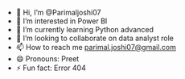 - 👋 Hi, I’m @Parimaljoshi07
- 👀 I’m interested in Power BI
- 🌱 I’m currently learning Python advanced
- 💞️ I’m looking to collaborate on data analyst role
- 📫 How to reach me parimal.joshi07@gmail.com
- 😄 Pronouns: Preet
- ⚡ Fun fact: Error 404

<!---
Parimaljoshi07/Parimaljoshi07 is a ✨ special ✨ repository because its `README.md` (this file) appears on your GitHub profile.
You can click the Preview link to take a look at your changes.
--->
